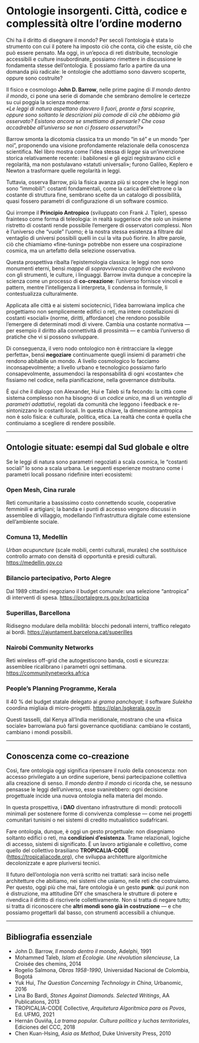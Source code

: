 # Ontologie insorgenti. Città, codice e complessità oltre l’ordine moderno

Chi ha il diritto di disegnare il mondo? Per secoli l’ontologia è stata lo strumento con cui il potere ha imposto ciò che conta, ciò che esiste, ciò che può essere pensato. Ma oggi, in un’epoca di reti distribuite, tecnologie accessibili e culture insubordinate, possiamo rimettere in discussione le fondamenta stesse dell’ontologia. E possiamo farlo a partire da una domanda più radicale: le ontologie che adottiamo sono davvero scoperte, oppure sono costruite?

Il fisico e cosmologo **John D. Barrow**, nelle prime pagine di *Il mondo dentro il mondo*, ci pone una serie di domande che sembrano demolire le certezze su cui poggia la scienza moderna:  
*«Le leggi di natura aspettano davvero lì fuori, pronte a farsi scoprire, oppure sono soltanto le descrizioni più comode di ciò che abbiamo già osservato? Esistono ancora se smettiamo di pensarle? Che cosa accadrebbe all’universo se non ci fossero osservatori?»*  

Barrow smonta la dicotomia classica tra un mondo “in sé” e un mondo “per noi”, proponendo una visione profondamente relazionale della conoscenza scientifica. Nel libro mostra come l’idea stessa di *legge* sia un’invenzione storica relativamente recente: i babilonesi e gli egizi registravano cicli e regolarità, ma non postulavano «statuti universali»; furono Galileo, Keplero e Newton a trasformare quelle regolarità in leggi.  

Tuttavia, osserva Barrow, più la fisica avanza più si scopre che le leggi non sono “immobili”: costanti fondamentali, come la carica dell’elettrone o la costante di struttura fine, sembrano scelte da un catalogo di possibilità, quasi fossero parametri di configurazione di un software cosmico.  

Qui irrompe il **Principio Antropico** (sviluppato con Frank J. Tipler), spesso frainteso come forma di teleologia: in realtà suggerisce che *solo* un insieme ristretto di costanti rende possibile l’emergere di osservatori complessi. Non è l’universo che “vuole” l’uomo; è la nostra stessa esistenza a filtrare dal ventaglio di universi possibili quelli in cui la vita può fiorire. In altre parole, ciò che chiamiamo «fine-tuning» potrebbe non essere una cospirazione cosmica, ma un artefatto della selezione osservativa.  

Questa prospettiva ribalta l’epistemologia classica: le leggi non sono monumenti eterni, bensì *mappe di sopravvivenza cognitiva* che evolvono con gli strumenti, le culture, i linguaggi. Barrow invita dunque a concepire la scienza come un processo di **co-creazione**: l’universo fornisce vincoli e pattern, mentre l’intelligenza li interpreta, li condensa in formule, li contestualizza culturalmente.  

Applicata alle città e ai sistemi sociotecnici, l’idea barrowiana implica che progettiamo non semplicemente edifici o reti, ma intere costellazioni di costanti «sociali» (norme, diritti, affordance) che rendono possibile l’emergere di determinati modi di vivere. Cambia una costante normativa — per esempio il diritto alla connettività di prossimità — e cambia l’universo di pratiche che vi si possono sviluppare.  

Di conseguenza, il vero nodo ontologico non è rintracciare la «legge perfetta», bensì **negoziare** continuamente quegli insiemi di parametri che rendono abitabile un mondo. A livello cosmologico lo facciamo inconsapevolmente; a livello urbano e tecnologico possiamo farlo consapevolmente, assumendoci la responsabilità di ogni «costante» che fissiamo nel codice, nella pianificazione, nella governance distribuita.  

È qui che il dialogo con Alexander, Hui e Taleb si fa fecondo: la città come sistema complesso non ha bisogno di un *codice unico*, ma di un *ventaglio di parametri adattativi*, regolati da comunità che leggono i feedback e re-sintonizzano le costanti locali. In questa chiave, la dimensione antropica non è solo fisica: è culturale, politica, etica. La realtà che conta è quella che continuiamo a scegliere di rendere possibile.

---

## Ontologie situate: esempi dal Sud globale e oltre

Se le leggi di natura sono parametri negoziati a scala cosmica, le “costanti sociali” lo sono a scala urbana. Le seguenti esperienze mostrano come i parametri locali possano ridefinire interi ecosistemi:

### Open Mesh, Cina rurale  
Reti comunitarie a bassissimo costo connettendo scuole, cooperative femminili e artigiani; la banda e i punti di accesso vengono discussi in assemblee di villaggio, modellando l’infrastruttura digitale come estensione dell’ambiente sociale.

### Comuna 13, Medellín  
*Urban acupuncture* (scale mobili, centri culturali, murales) che sostituisce controllo armato con densità di opportunità e presidi culturali. <https://medellin.gov.co>

### Bilancio partecipativo, Porto Alegre  
Dal 1989 cittadini negoziano il budget comunale: una selezione “antropica” di interventi di spesa. <https://portalegre.rs.gov.br/participa>

### Superillas, Barcellona  
Ridisegno modulare della mobilità: blocchi pedonali interni, traffico relegato ai bordi. <https://ajuntament.barcelona.cat/superilles>

### Nairobi Community Networks  
Reti wireless off-grid che autogestiscono banda, costi e sicurezza: assemblee ricalibrano i parametri ogni settimana. <https://communitynetworks.africa>

### People’s Planning Programme, Kerala  
Il 40 % del budget statale delegato ai *grama panchayat*; il software *Sulekha* coordina migliaia di micro-progetti. <https://plan.lsgkerala.gov.in>

Questi tasselli, dal Kenya all’India meridionale, mostrano che una «fisica sociale» barrowiana può farsi governance quotidiana: cambiano le costanti, cambiano i mondi possibili.

---

## Conoscenza come co-creazione

Così, fare ontologia oggi significa ripensare il ruolo della conoscenza: non accesso privilegiato a un ordine superiore, bensì partecipazione collettiva alla creazione di senso. *Il mondo dentro il mondo* ci ricorda che, se nessuno pensasse le leggi dell’universo, esse svanirebbero: ogni decisione progettuale incide una nuova ontologia nella materia del mondo.

In questa prospettiva, i **DAO** diventano infrastrutture di mondi: protocolli minimali per sostenere forme di convivenza complesse — come nei progetti comunitari tunisini o nei sistemi di credito mutualistico sudafricani.

Fare ontologia, dunque, è oggi un gesto progettuale: non disegniamo soltanto edifici o reti, ma **condizioni d’esistenza**. Trame relazionali, logiche di accesso, sistemi di significato. È un lavoro artigianale e collettivo, come quello del collettivo brasiliano **TROPICALIA-CODE** (<https://tropicaliacode.org>), che sviluppa architetture algoritmiche decolonizzate e apre pluriversi tecnici.

Il futuro dell’ontologia non verrà scritto nei trattati: sarà inciso nelle architetture che abitiamo, nei sistemi che usiamo, nelle reti che costruiamo. Per questo, oggi più che mai, fare ontologia è un gesto **punk**: qui *punk* non è distruzione, ma attitudine DIY che smaschera le strutture di potere e rivendica il diritto di riscriverle collettivamente. Non si tratta di negare tutto; si tratta di riconoscere che **altri mondi sono già in costruzione** — e che possiamo progettarli dal basso, con strumenti accessibili a chiunque.

---

## Bibliografia essenziale

- John D. Barrow, *Il mondo dentro il mondo*, Adelphi, 1991  
- Mohammed Taleb, *Islam et Écologie. Une révolution silencieuse*, La Croisée des chemins, 2014  
- Rogelio Salmona, *Obras 1958-1990*, Universidad Nacional de Colombia, Bogotá  
- Yuk Hui, *The Question Concerning Technology in China*, Urbanomic, 2016  
- Lina Bo Bardi, *Stones Against Diamonds. Selected Writings*, AA Publications, 2013  
- TROPICALIA-CODE Collective, *Arquitetura Algorítmica para os Povos*, Ed. UFMG, 2021  
- Hernán Ouviña, *La trama popular. Cultura política y luchas territoriales*, Ediciones del CCC, 2018  
- Chen Kuan-Hsing, *Asia as Method*, Duke University Press, 2010  
